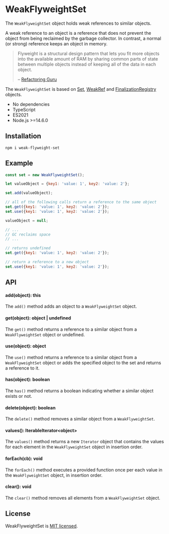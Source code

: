 # WeakFlyweightSet

The `WeakFlyweightSet` object holds weak references to similar objects. 

A weak reference to an object is a reference that does not prevent the object from being reclaimed by the garbage collector. In contrast, a normal (or strong) reference keeps an object in memory.

> Flyweight is a structural design pattern that lets you fit more objects into the available amount of RAM by sharing common parts of state between multiple objects instead of keeping all of the data in each object.
>
> – [Refactoring Guru](https://refactoring.guru/design-patterns/flyweight)

The `WeakFlyweightSet` is based on [Set](https://developer.mozilla.org/en-US/docs/Web/JavaScript/Reference/Global_Objects/Set), [WeakRef](https://developer.mozilla.org/en-US/docs/Web/JavaScript/Reference/Global_Objects/WeakRef) and [FinalizationRegistry](https://developer.mozilla.org/en-US/docs/Web/JavaScript/Reference/Global_Objects/FinalizationRegistry) objects.

* No dependencies
* TypeScript
* ES2021
* Node.js >=14.6.0

## Installation

```
npm i weak-flyweight-set
```

## Example

```javascript
const set = new WeakFlyweightSet();

let valueObject = {key1: 'value: 1', key2: 'value: 2'};

set.add(valueObject);

// all of the following calls return a reference to the same object
set.get({key1: 'value: 1', key2: 'value: 2'});
set.use({key1: 'value: 1', key2: 'value: 2'});

valueObject = null;

// ...
// GC reclaims space
// ...

// returns undefined
set.get({key1: 'value: 1', key2: 'value: 2'});

// return a reference to a new object
set.use({key1: 'value: 1', key2: 'value: 2'});
```

## API

#### add(object): this

The `add()` method adds an object to a `WeakFlyweightSet` object.

#### get(object): object | undefined

The `get()` method returns a reference to a similar object from a `WeakFlyweightSet` object or undefined.

#### use(object): object

The `use()` method returns a reference to a similar object from a `WeakFlyweightSet` object or adds the specified object to the set and returns a reference to it.

#### has(object): boolean

The `has()` method returns a boolean indicating whether a similar object exists or not.

#### delete(object): boolean

The `delete()` method removes a similar object from a `WeakFlyweightSet`.

#### values(): IterableIterator\<object\>

The `values()` method returns a new `Iterator` object that contains the values for each element in the `WeakFlyweightSet` object in insertion order.

#### forEach(cb): void

The `forEach()` method executes a provided function once per each value in the `WeakFlyweightSet` object, in insertion order.

#### clear(): void

The `clear()` method removes all elements from a `WeakFlyweightSet` object.

## License

WeakFlyweightSet is [MIT licensed](LICENSE.md).
